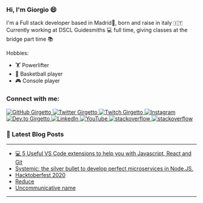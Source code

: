 ### Hi, I'm Giorgio 😄

I'm a Full stack developer based in Madrid📍, born and raise in italy 🇮🇹
Currently working at DSCL Guidesmiths 💻 full time, giving classes at the bridge part time 📚

Hobbies:
- 🏋 Powerlifter
- 🏀 Basketball player
- 🎮 Console player

### Connect with me:

<p align="left">
    <a href="https://github.com/girgetto">
        <img src="https://img.shields.io/github/followers/girgetto.svg?label=GitHub&style=social" alt="GitHub Girgetto">
    </a>
    <a href="https://twitter.com/__Giorgio_">
        <img src="https://img.shields.io/twitter/follow/__Giorgio_?label=Twitter&style=social" alt="Twitter Girgetto">
    </a>
    <a href="https://twitch.tv/girgetto">
        <img src="https://img.shields.io/badge/Twitch--_.svg?label=Twitch&style=social&logo=twitch" alt="Twitch Girgetto">
    </a>
    <a href="https://instagram.com/giorgio_grassini">
        <img src="https://img.shields.io/badge/Instagram--_.svg?label=Instagram&style=social&logo=instagram" alt="Instagram">
    </a>
    <a href="https://dev.to/girgetto">
        <img src="https://img.shields.io/badge/DEV--_.svg?style=social&logo=dev.to" alt="Dev.to Girgetto">
    </a>
    <a href="https://www.linkedin.com/in/giorgiograssini">
        <img src="https://img.shields.io/badge/LinkedIn--_.svg?style=social&logo=linkedin" alt="LinkedIn">
    </a>
    <a href="https://www.youtube.com/channel/UChqlNb3LpXclrYsIXzD2q_w">
        <img src="https://img.shields.io/badge/YouTube--_.svg?style=social&logo=youtube" alt="YouTube">
    </a>
    <a href="https://stackoverflow.com/users/9095807/girgetto?tab=profile">
        <img src="https://img.shields.io/badge/stackoverflow--_.svg?style=social&logo=stackoverflow" alt="stackoverflow">
    </a>
    <a href="https://codepen.io/Girgetto">
        <img src="https://img.shields.io/badge/codepen--_.svg?style=social&logo=codepen" alt="stackoverflow">
    </a>
</p>

### 📕 Latest Blog Posts

---

<!-- BLOG-POST-LIST:START -->
- [💻 5 Useful VS Code extensions to help you with Javascript, React and Git](https://girgetto-io.netlify.com/vscode-extensions/)
- [Systemic: the silver bullet to develop perfect microservices in Node.JS.](https://girgetto-io.netlify.com/systemic/)
- [Hacktoberfest 2020](https://girgetto-io.netlify.com/hacktoberfest2020/)
- [Reduce](https://girgetto-io.netlify.com/reduce/)
- [Uncommunicative name](https://girgetto-io.netlify.com/uncomunicative-name/)
<!-- BLOG-POST-LIST:END -->

---
